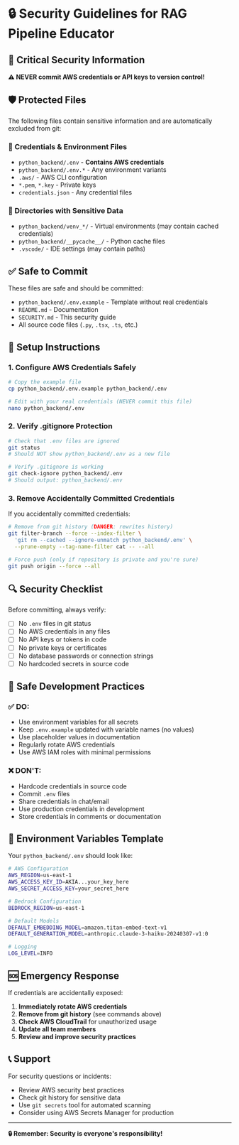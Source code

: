 # 🔒 Security Guidelines for RAG Pipeline Educator

## 🚨 Critical Security Information

**⚠️ NEVER commit AWS credentials or API keys to version control!**

## 🛡️ Protected Files

The following files contain sensitive information and are automatically excluded from git:

### 🔑 Credentials & Environment Files
- `python_backend/.env` - **Contains AWS credentials**
- `python_backend/.env.*` - Any environment variants
- `.aws/` - AWS CLI configuration
- `*.pem`, `*.key` - Private keys
- `credentials.json` - Any credential files

### 📁 Directories with Sensitive Data
- `python_backend/venv_*/` - Virtual environments (may contain cached credentials)
- `python_backend/__pycache__/` - Python cache files
- `.vscode/` - IDE settings (may contain paths)

## ✅ Safe to Commit

These files are safe and should be committed:
- `python_backend/.env.example` - Template without real credentials
- `README.md` - Documentation
- `SECURITY.md` - This security guide
- All source code files (`.py`, `.tsx`, `.ts`, etc.)

## 🔧 Setup Instructions

### 1. Configure AWS Credentials Safely

```bash
# Copy the example file
cp python_backend/.env.example python_backend/.env

# Edit with your real credentials (NEVER commit this file)
nano python_backend/.env
```

### 2. Verify .gitignore Protection

```bash
# Check that .env files are ignored
git status
# Should NOT show python_backend/.env as a new file

# Verify .gitignore is working
git check-ignore python_backend/.env
# Should output: python_backend/.env
```

### 3. Remove Accidentally Committed Credentials

If you accidentally committed credentials:

```bash
# Remove from git history (DANGER: rewrites history)
git filter-branch --force --index-filter \
  'git rm --cached --ignore-unmatch python_backend/.env' \
  --prune-empty --tag-name-filter cat -- --all

# Force push (only if repository is private and you're sure)
git push origin --force --all
```

## 🔍 Security Checklist

Before committing, always verify:

- [ ] No `.env` files in git status
- [ ] No AWS credentials in any files
- [ ] No API keys or tokens in code
- [ ] No private keys or certificates
- [ ] No database passwords or connection strings
- [ ] No hardcoded secrets in source code

## 🚀 Safe Development Practices

### ✅ DO:
- Use environment variables for all secrets
- Keep `.env.example` updated with variable names (no values)
- Use placeholder values in documentation
- Regularly rotate AWS credentials
- Use AWS IAM roles with minimal permissions

### ❌ DON'T:
- Hardcode credentials in source code
- Commit `.env` files
- Share credentials in chat/email
- Use production credentials in development
- Store credentials in comments or documentation

## 🔧 Environment Variables Template

Your `python_backend/.env` should look like:

```bash
# AWS Configuration
AWS_REGION=us-east-1
AWS_ACCESS_KEY_ID=AKIA...your_key_here
AWS_SECRET_ACCESS_KEY=your_secret_here

# Bedrock Configuration  
BEDROCK_REGION=us-east-1

# Default Models
DEFAULT_EMBEDDING_MODEL=amazon.titan-embed-text-v1
DEFAULT_GENERATION_MODEL=anthropic.claude-3-haiku-20240307-v1:0

# Logging
LOG_LEVEL=INFO
```

## 🆘 Emergency Response

If credentials are accidentally exposed:

1. **Immediately rotate AWS credentials**
2. **Remove from git history** (see commands above)
3. **Check AWS CloudTrail** for unauthorized usage
4. **Update all team members**
5. **Review and improve security practices**

## 📞 Support

For security questions or incidents:
- Review AWS security best practices
- Check git history for sensitive data
- Use `git secrets` tool for automated scanning
- Consider using AWS Secrets Manager for production

---

**🔒 Remember: Security is everyone's responsibility!**